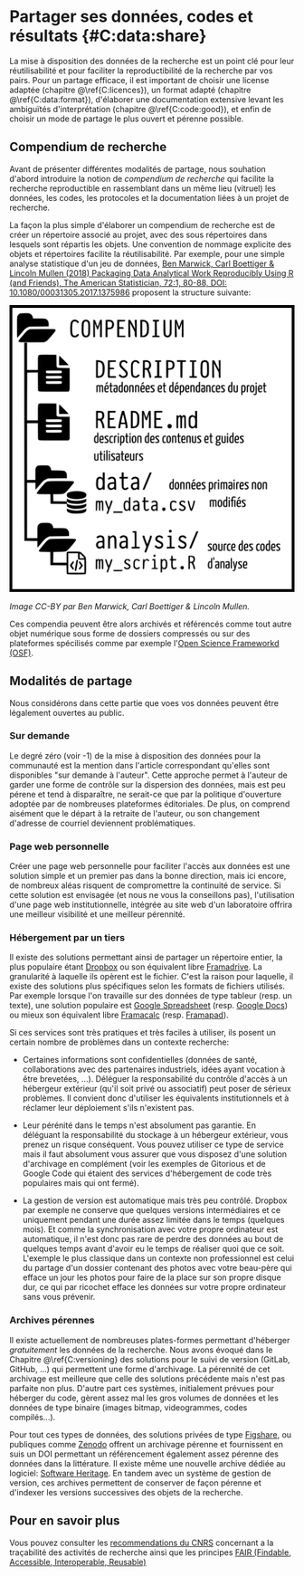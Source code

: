 # Partager ses données, codes et résultats  {#C:data:share}

La mise à disposition des données de la recherche est un point clé pour leur
réutilisabilité et pour faciliter la reproductibilité de la recherche par vos
pairs. Pour un partage efficace, il est important de choisir une license
adaptée (chapitre @\ref{C:licences}), un format adapté (chapitre
@\ref{C:data:format}), d'élaborer une documentation extensive levant les
ambiguïtés d'interprétation (chapitre @\ref{C:code:good}), et enfin de choisir
un mode de partage le plus ouvert et pérenne possible.


## Compendium de recherche

Avant de présenter différentes modalités de partage, nous souhation d'abord
introduire la notion de *compendium de recherche* qui facilite la recherche
reproductible en rassemblant dans un même lieu (vitruel) les données, les
codes, les protocoles et la documentation liées à un projet de recherche.

La façon la plus simple d'élaborer un compendium de recherche est de créer un
répertoire associé au projet, avec des sous répertoires dans lesquels sont
répartis les objets. Une convention de nommage explicite des objets et
répertoires facilite la réutilisabilité. Par exemple, pour une simple analyse
statistique d'un jeu de données, [Ben Marwick, Carl Boettiger & Lincoln Mullen
(2018) Packaging Data Analytical Work Reproducibly Using R (and Friends), The
American Statistician, 72:1, 80-88, DOI: 10.1080/00031305.2017.1375986]()
proposent la structure suivante:

![](img/compendium_fr.png)

*Image CC-BY par Ben Marwick, Carl Boettiger & Lincoln Mullen.*

Ces compendia peuvent être alors archivés et référencés comme tout autre objet
numérique sous forme de dossiers compressés ou sur des plateformes spécilisés
comme par exemple l'[Open Science Frameworkd (OSF)](https://osf.io/).


## Modalités de partage

Nous considérons dans cette partie que voes vos données peuvent être légalement
ouvertes au public.


### Sur demande

Le degré zéro (voir -1) de la mise à disposition des données pour la communauté
est la mention dans l'article correspondant qu'elles sont disponibles "sur
demande à l'auteur". Cette approche permet à l'auteur de garder une forme de
contrôle sur la dispersion des données, mais est peu pérene et tend à
disparaître, ne serait-ce que par la politique d'ouverture adoptée par de
nombreuses plateformes éditoriales. De plus, on comprend aisément que le départ
à la retraite de l'auteur, ou son changement d'adresse de courriel deviennent
problématiques.

### Page web personnelle

Créer une page web personnelle pour faciliter l'accès aux données est une
solution simple et un premier pas dans la bonne direction, mais ici encore, de
nombreux aléas risquent de compromettre la continuité de service. Si cette
solution est envisagée (et nous ne vous la conseillons pas), l'utilisation
d'une page web institutionnelle, intégrée au site web d'un laboratoire offrira
une meilleur visibilité et une meilleur pérennité.

### Hébergement par un tiers 

Il existe des solutions permettant ainsi de partager un répertoire entier, la
plus populaire étant [Dropbox](https://www.dropbox.com/) ou son équivalent
libre [Framadrive](https://framadrive.org/login). La granularité à laquelle ils
opèrent est le fichier. C'est la raison pour laquelle, il existe des solutions
plus spécifiques selon les formats de fichiers utilisés. Par exemple lorsque
l'on travaille sur des données de type tableur (resp. un texte), une solution
populaire est [Google Spreadsheet](https://spreadsheets.google.com/)
(resp. [Google Docs](https://docs.google.com/)) ou mieux son équivalent libre
[Framacalc](https://framacalc.org/) (resp. [Framapad](https://framapad.org/)).

Si ces services sont très pratiques et très faciles à utiliser, ils posent un
certain nombre de problèmes dans un contexte recherche:

* Certaines informations sont confidentielles (données de santé, collaborations
  avec des partenaires industriels, idées ayant vocation à être brevetées,
  ...). Déléguer la responsabilité du contrôle d'accès à un hébergeur extérieur
  (qu'il soit privé ou associatif) peut poser de sérieux problèmes. Il convient
  donc d'utiliser les équivalents institutionnels et à réclamer leur déploiement
  s'ils n'existent pas.
  
* Leur pérénité dans le temps n'est absolument pas garantie. En déléguant la
  responsabilité du stockage à un hébergeur extérieur, vous prenez un risque
  conséquent. Vous pouvez utiliser ce type de service mais il faut absolument
  vous assurer que vous disposez d'une solution d'archivage en complément (voir
  les exemples de Gitorious et de Google Code qui étaient des services
  d'hébergement de code très populaires mais qui ont fermé).
  
* La gestion de version est automatique mais très peu contrôlé. Dropbox par
  exemple ne conserve que quelques versions intermédiaires et ce uniquement
  pendant une durée assez limitée dans le temps (quelques mois). Et comme la
  synchronisation avec votre propre ordinateur est automatique, il n'est donc
  pas rare de perdre des données au bout de quelques temps avant d'avoir eu le
  temps de réaliser quoi que ce soit. L'exemple le plus classique dans un
  contexte non professionnel est celui du partage d'un dossier contenant des
  photos avec votre beau-père qui efface un jour les photos pour faire de la
  place sur son propre disque dur, ce qui par ricochet efface les données sur
  votre propre ordinateur sans vous prévenir.

### Archives pérennes

Il existe actuellement de nombreuses plates-formes permettant d'héberger
_gratuitement_ les données de la recherche.  Nous avons évoqué dans le Chapitre
@\ref{C:versioning} des solutions pour le suivi de version (GitLab, GitHub,
...) qui permettent une forme d'archivage. La pérennité de cet archivage est
meilleure que celle des solutions précédente mais n'est pas parfaite non
plus. D'autre part ces systèmes, initialement prévues pour héberger du code,
gèrent assez mal les gros volumes de données et les données de type binaire
(images bitmap, videogrammes, codes compilés...).

Pour tout ces types de données, des solutions privées de type
[Figshare](https://figshare.com), ou publiques comme
[Zenodo](https://zenodo.org) offrent un archivage pérenne et fournissent en
suis un DOI permettant un référencement également assez pérenne des données
dans la littérature. Il existe même une nouvelle archive dédiée au logiciel:
[Software Heritage](https://www.softwareheritage.org). En tandem avec un
système de gestion de version, ces archives permettent de conserver de façon
pérenne et d'indexer les versions successives des objets de la recherche.


## Pour en savoir plus

Vous pouvez consulter les [recommendations du
CNRS](http://qualite-en-recherche.cnrs.fr/spip.php?article315) concernant a la
traçabilité des activités de recherche ainsi que les principes [FAIR (Findable,
Accessible, Interoperable, Reusable)](https://www.go-fair.org/fair-principles/)
